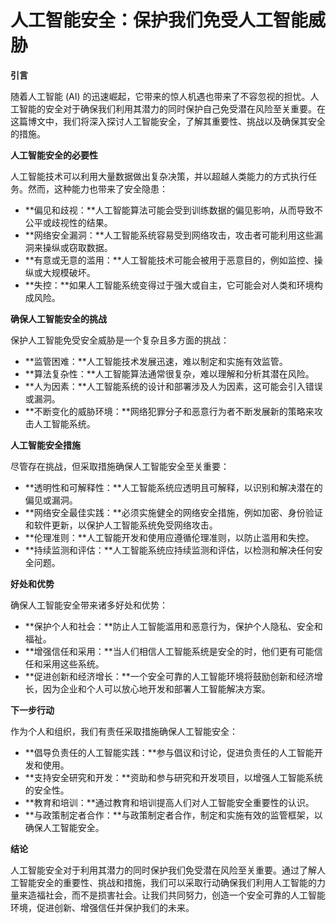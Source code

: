 # 人工智能安全：保护我们免受人工智能威胁

**引言**

随着人工智能 (AI) 的迅速崛起，它带来的惊人机遇也带来了不容忽视的担忧。人工智能的安全对于确保我们利用其潜力的同时保护自己免受潜在风险至关重要。在这篇博文中，我们将深入探讨人工智能安全，了解其重要性、挑战以及确保其安全的措施。

**人工智能安全的必要性**

人工智能技术可以利用大量数据做出复杂决策，并以超越人类能力的方式执行任务。然而，这种能力也带来了安全隐患：

- **偏见和歧视：**人工智能算法可能会受到训练数据的偏见影响，从而导致不公平或歧视性的结果。
- **网络安全漏洞：**人工智能系统容易受到网络攻击，攻击者可能利用这些漏洞来操纵或窃取数据。
- **有意或无意的滥用：**人工智能技术可能会被用于恶意目的，例如监控、操纵或大规模破坏。
- **失控：**如果人工智能系统变得过于强大或自主，它可能会对人类和环境构成风险。

**确保人工智能安全的挑战**

保护人工智能免受安全威胁是一个复杂且多方面的挑战：

- **监管困难：**人工智能技术发展迅速，难以制定和实施有效监管。
- **算法复杂性：**人工智能算法通常很复杂，难以理解和分析其潜在风险。
- **人为因素：**人工智能系统的设计和部署涉及人为因素，这可能会引入错误或漏洞。
- **不断变化的威胁环境：**网络犯罪分子和恶意行为者不断发展新的策略来攻击人工智能系统。

**人工智能安全措施**

尽管存在挑战，但采取措施确保人工智能安全至关重要：

- **透明性和可解释性：**人工智能系统应透明且可解释，以识别和解决潜在的偏见或漏洞。
- **网络安全最佳实践：**必须实施健全的网络安全措施，例如加密、身份验证和软件更新，以保护人工智能系统免受网络攻击。
- **伦理准则：**人工智能开发和使用应遵循伦理准则，以防止滥用和失控。
- **持续监测和评估：**人工智能系统应持续监测和评估，以检测和解决任何安全问题。

**好处和优势**

确保人工智能安全带来诸多好处和优势：

- **保护个人和社会：**防止人工智能滥用和恶意行为，保护个人隐私、安全和福祉。
- **增强信任和采用：**当人们相信人工智能系统是安全的时，他们更有可能信任和采用这些系统。
- **促进创新和经济增长：**一个安全可靠的人工智能环境将鼓励创新和经济增长，因为企业和个人可以放心地开发和部署人工智能解决方案。

**下一步行动**

作为个人和组织，我们有责任采取措施确保人工智能安全：

- **倡导负责任的人工智能实践：**参与倡议和讨论，促进负责任的人工智能开发和使用。
- **支持安全研究和开发：**资助和参与研究和开发项目，以增强人工智能系统的安全性。
- **教育和培训：**通过教育和培训提高人们对人工智能安全重要性的认识。
- **与政策制定者合作：**与政策制定者合作，制定和实施有效的监管框架，以确保人工智能安全。

**结论**

人工智能安全对于利用其潜力的同时保护我们免受潜在风险至关重要。通过了解人工智能安全的重要性、挑战和措施，我们可以采取行动确保我们利用人工智能的力量来造福社会，而不是损害社会。让我们共同努力，创造一个安全可靠的人工智能环境，促进创新、增强信任并保护我们的未来。
